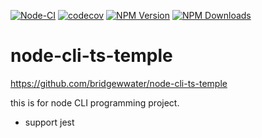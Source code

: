 [![Node-CI](https://github.com/bridgewwater/node-cli-ts-temple/workflows/Node-CI/badge.svg?branch=main)](https://github.com/bridgewwater/node-cli-ts-temple/actions?query=workflow%3ANode-CI)
[![codecov](https://codecov.io/gh/bridgewwater/node-cli-ts-temple/branch/master/graph/badge.svg)](https://codecov.io/gh/bridgewwater/node-cli-ts-temple)
[![NPM Version](http://img.shields.io/npm/v/node-cli-ts-temple.svg?style=flat)](https://www.npmjs.org/package/node-cli-ts-temple)
[![NPM Downloads](https://img.shields.io/npm/dm/node-cli-ts-temple.svg?style=flat)](https://npmcharts.com/compare/node-cli-ts-temple?minimal=true)


# node-cli-ts-temple

https://github.com/bridgewwater/node-cli-ts-temple

this is for node CLI programming project.

- support jest